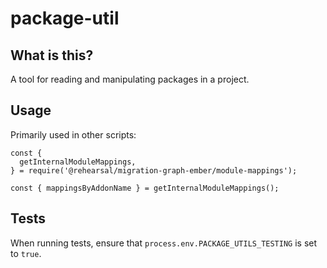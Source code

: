 # package-util

## What is this?

A tool for reading and manipulating packages in a project.

## Usage

Primarily used in other scripts:

```
const {
  getInternalModuleMappings,
} = require('@rehearsal/migration-graph-ember/module-mappings');

const { mappingsByAddonName } = getInternalModuleMappings();
```

## Tests

When running tests, ensure that `process.env.PACKAGE_UTILS_TESTING` is set to
`true`.
